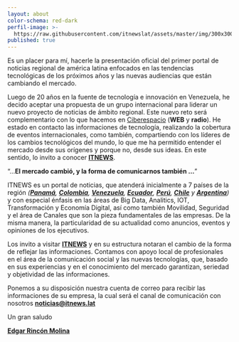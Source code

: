 ```yaml
---
layout: about
color-schema: red-dark
perfil-image: >-
  https://raw.githubusercontent.com/itnewslat/assets/master/img/300x300/Edgar-Rincon-ITNEWSLAT.jpg
published: true
---
```

Es un placer para mí, hacerle la presentación oficial del primer portal de noticias regional de américa latina enfocados en las tendencias tecnológicas de los próximos años y las nuevas audiencias que están cambiando el mercado.

Luego de 20 años en la fuente de tecnología e innovación en Venezuela, he decido aceptar una propuesta de un grupo internacional para liderar un nuevo proyecto de noticias de ámbito regional. Este nuevo reto será complementario con lo que hacemos en [Ciberespacio](http://www.ciberespacio.com.ve/) (**WEB** y **radio**). He estado en contacto las informaciones de tecnología, realizando la cobertura de eventos internacionales, como también, compartiendo con los líderes de los cambios tecnológicos del mundo, lo que me ha permitido entender el mercado desde sus orígenes y porque no, desde sus ideas. En este sentido, lo invito a conocer **[ITNEWS](http://itnews.lat/)**.

“…**El mercado cambió, y la forma de comunicarnos también …**”

ITNEWS es un portal de noticias, que atenderá inicialmente a 7 países de la región _(**[Panamá](http://itnews.lat/Panama/)**, **[Colombia](http://itnews.lat/Colombia/)**, **[Venezuela](http://itnews.lat/Venezuela/)**, **[Ecuador](http://itnews.lat/Ecuador/)**, **[Perú](http://itnews.lat/Peru/)**, **[Chile](http://itnews.lat/Chile/)** y **[Argentina](http://itnews.lat/Argentina/)**)_ y con especial énfasis en las áreas de Big Data, Analitics, IOT, Transformación y Economía Digital, así como también Movilidad, Seguridad y el área de Canales que son la pieza fundamentales de las empresas. De la misma manera, la particularidad de su actualidad como anuncios, eventos y opiniones de los ejecutivos.

Los invito a visitar **[ITNEWS](http://itnews.lat/)** y en su estructura notaran el cambio de la forma de reflejar las informaciones. Contamos con apoyo local de profesionales en el área de la comunicación social y las nuevas tecnologías, que, basado en sus experiencias y en el conocimiento del mercado garantizan, seriedad y objetividad de las informaciones.
 
Ponemos a su disposición nuestra cuenta de correo para recibir las informaciones de su empresa, la cual será el canal de comunicación con nosotros **[noticias@itnews.lat](mailto://noticias@itnews.lat)**

Un gran saludo

**[Edgar Rincón Molina](mailto:edgar@itnews.lat)**
